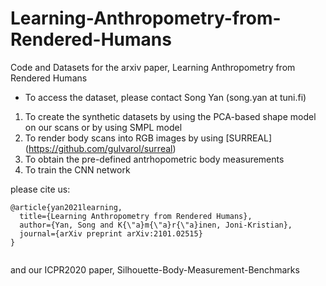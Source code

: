 # Learning-Anthropometry-from-Rendered-Humans
Code and Datasets for the arxiv paper, Learning Anthropometry from Rendered Humans

  - To access the dataset, please contact Song Yan (song.yan at tuni.fi)


1. To create the synthetic datasets by using the PCA-based shape model on our scans or by using SMPL model
2. To render body scans into RGB images by using [SURREAL] (https://github.com/gulvarol/surreal)
3. To obtain the pre-defined antrhopometric body measurements
4. To train the CNN network 


please cite us:
```
@article{yan2021learning,
  title={Learning Anthropometry from Rendered Humans},
  author={Yan, Song and K{\"a}m{\"a}r{\"a}inen, Joni-Kristian},
  journal={arXiv preprint arXiv:2101.02515}
}


```
and our ICPR2020 paper, Silhouette-Body-Measurement-Benchmarks
